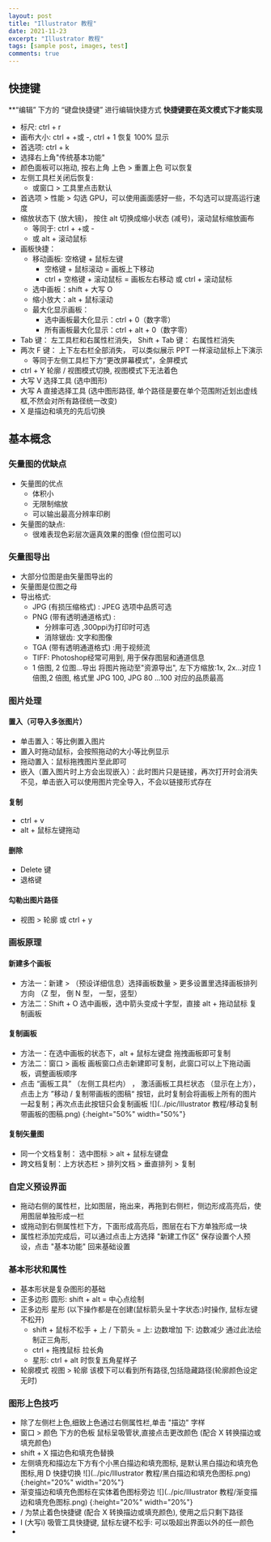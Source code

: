 ```yaml
---
layout: post
title: "Illustrator 教程"
date: 2021-11-23
excerpt: "Illustrator 教程"
tags: [sample post, images, test]
comments: true
---
```


## 快捷键
**“编辑” 下方的 “键盘快捷键” 进行编辑快捷方式 
**快捷键要在英文模式下才能实现**
* 标尺: ctrl + r
* 画布大小: ctrl + +或 -, ctrl + 1 恢复 100% 显示
* 首选项: ctrl + k
* 选择右上角"传统基本功能"
* 颜色面板可以拖动, 按右上角 上色 > 重置上色 可以恢复
* 左侧工具栏关闭后恢复: 
	* 或窗口 > 工具里点击默认
* 首选项 > 性能 > 勾选 GPU，可以使用画面感好一些，不勾选可以提高运行速度 
* 缩放状态下 (放大镜)， 按住 alt 切换成缩小状态 (减号)，滚动鼠标缩放画布
	* 等同于: ctrl + +或 -
	* 或 alt + 滚动鼠标
* 画板快捷：
	* 移动画板: 空格键 + 鼠标左键
		* 空格键 + 鼠标滚动 = 画板上下移动
		* ctrl + 空格键 + 滚动鼠标 = 画板左右移动 或 ctrl + 滚动鼠标	
    * 选中画板：shift + 大写 O 
    * 缩小放大：alt + 鼠标滚动
    * 最大化显示画板：
    	* 选中画板最大化显示：ctrl + 0（数字零）
    	* 所有画板最大化显示：ctrl + alt + 0（数字零）	
* Tab 键： 左工具栏和右属性栏消失， Shift + Tab 键： 右属性栏消失
* 两次 F 键： 上下左右栏全部消失， 可以类似展示 PPT 一样滚动鼠标上下演示
	* 等同于左侧工具栏下方“更改屏幕模式”，全屏模式
* ctrl + Y 轮廓 / 视图模式切换, 视图模式下无法着色
* 大写 V 选择工具 (选中图形)
* 大写 A 直接选择工具 (选中图形路径, 单个路径是要在单个范围附近划出虚线框,不然会对所有路径统一改变)
* X 是描边和填充的先后切换

## 基本概念
### 矢量图的优缺点
* 矢量图的优点
	* 体积小
	* 无限制缩放
	* 可以输出最高分辨率印刷
* 矢量图的缺点:
	* 很难表现色彩层次逼真效果的图像 (但位图可以)

### 矢量图导出
* 大部分位图是由矢量图导出的
* 矢量图是位图之母
* 导出格式:
	* JPG (有损压缩格式) : JPEG 选项中品质可选
	* PNG (带有透明通道格式) :
		* 分辨率可选 ,300ppi为打印时可选
		* 消除锯齿: 文字和图像
	* TGA (带有透明通道格式) :用于视频流
	* TIFF: Photoshop经常可用到, 用于保存图层和通道信息
	* 1 倍图, 2 位图...导出 将图片拖动至"资源导出", 左下方缩放:1x, 2x...对应 1 倍图,2 倍图, 格式里 JPG 100, JPG 80 ...100 对应的品质最高

### 图片处理
#### 置入（可导入多张图片）
* 单击置入：等比例置入图片 	
* 置入时拖动鼠标，会按照拖动的大小等比例显示
* 拖动置入：鼠标拖拽图片至此即可
* 嵌入（置入图片时上方会出现嵌入）：此时图片只是链接，再次打开时会消失不见，单击嵌入可以使用图片完全导入，不会以链接形式存在

#### 复制 
* ctrl + v
* alt + 鼠标左键拖动

#### 删除
* Delete 键
* 退格键

#### 勾勒出图片路径
* 视图 > 轮廓 或 ctrl + y

### 画板原理
#### 新建多个画板
* 方法一：新建 > （预设详细信息）选择画板数量 > 更多设置里选择画板排列方向 （Z 型， 倒 N 型， 一型，竖型）
* 方法二：Shift + O 选中画板，选中箭头变成十字型，直接 alt + 拖动鼠标 复制画板

#### 复制画板
* 方法一：在选中画板的状态下，alt + 鼠标左键盘 拖拽画板即可复制
* 方法二：窗口 > 画板 画板窗口点击新建即可复制，此窗口可以上下拖动画板，调整画板顺序
* 点击 “画板工具” （左侧工具栏内） ， 激活画板工具栏状态 （显示在上方），点击上方  ”移动 / 复制带画板的图稿“ 按钮，此时复制会将画板上所有的图片一起复制；再次点击此按钮只会复制画板 
![](../pic/Illustrator 教程/移动复制带画板的图稿.png) {:height="50%" width="50%"}

#### 复制矢量图
* 同一个文档复制： 选中图标 > alt + 鼠标左键盘
* 跨文档复制：上方状态栏 > 排列文档 > 垂直排列 > 复制

### 自定义预设界面
* 拖动右侧的属性栏，比如图层，拖出来，再拖到右侧栏，侧边形成高亮后，使用图层单独形成一栏
* 或拖动到右侧属性栏下方，下面形成高亮后，图层在右下方单独形成一块
* 属性栏添加完成后，可以通过点击上方选择 "新建工作区" 保存设置个人预设，点击 "基本功能" 回来基础设置

### 基本形状和属性
* 基本形状是复杂图形的基础
* 正多边形 圆形: shift + alt = 中心点绘制
* 正多边形 星形 
    (以下操作都是在创建(鼠标箭头呈十字状态:)时操作, 鼠标左键不松开)
	* shift + 鼠标不松手 + 上 /  下箭头 = 上: 边数增加 下: 边数减少 通过此法绘制正三角形, 
	* ctrl + 拖拽鼠标 拉长角
	* 星形: ctrl + alt 时恢复五角星样子  
* 轮廓模式
  视图 >  轮廓 该模下可以看到所有路径,包括隐藏路径(轮廓颜色设定无时)
  
### 图形上色技巧
* 除了左侧栏上色,细致上色通过右侧属性栏,单击 "描边" 字样
* 窗口 > 颜色 下方的色板 鼠标呈吸管状,直接点击更改颜色 (配合 X 转换描边或填充颜色)
* shift + X 描边色和填充色替换
* 左侧填充和描边左下方有个小黑白描边和填充图标, 是默认黑白描边和填充色图标,用 D 快捷切换
![](../pic/Illustrator 教程/黑白描边和填充色图标.png) {:height="20%" width="20%"}
* 渐变描边和填充色图标在实体着色图标旁边
![](../pic/Illustrator 教程/渐变描边和填充色图标.png) {:height="20%" width="20%"}
* / 为禁止着色快捷键 (配合 X 转换描边或填充颜色), 使用之后只剩下路径
* I (大写i) 吸管工具快捷键, 鼠标左键不松手: 可以吸超出界面以外的任一颜色
* 






